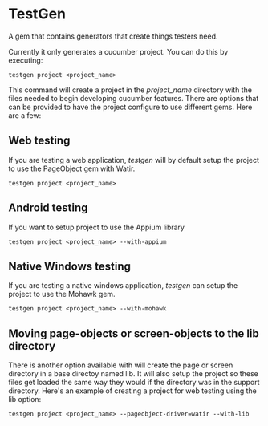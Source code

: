 # TestGen

A gem that contains generators that create things testers need.

Currently it only generates a cucumber project.  You can do this by executing:

    testgen project <project_name>
    
This command will create a project in the <em>project_name</em> directory with the files needed to begin
developing cucumber features.  There are options that can be provided to have the project configure to use different gems.  Here are a few:

## Web testing

If you are testing a web application, <em>testgen</em> will by default setup the project to use the PageObject gem
with Watir.

    testgen project <project_name>
    
## Android testing

If you want to setup project to use the Appium library

    testgen project <project_name> --with-appium

## Native Windows testing

If you are testing a native windows application, <em>testgen</em> can setup the project to use the Mohawk gem.

    testgen project <project_name> --with-mohawk


## Moving page-objects or screen-objects to the lib directory

There is another option available with will create the page or screen directory in a base directoy named lib.  It will also setup the project so these files get loaded the same way they would if the directory was in the support directory.  Here's an example of creating a project for web testing using the lib option:

    testgen project <project_name> --pageobject-driver=watir --with-lib




